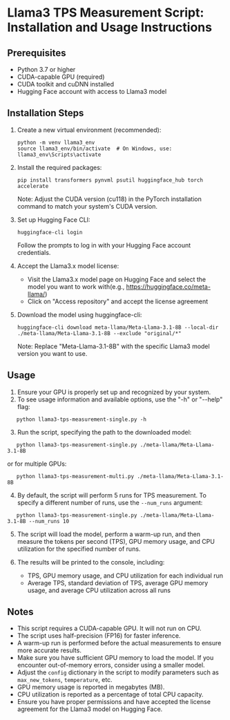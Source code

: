 # Llama3 TPS Measurement Script: Installation and Usage Instructions

## Prerequisites

- Python 3.7 or higher
- CUDA-capable GPU (required)
- CUDA toolkit and cuDNN installed
- Hugging Face account with access to Llama3 model

## Installation Steps

1. Create a new virtual environment (recommended):

   ```
   python -m venv llama3_env
   source llama3_env/bin/activate  # On Windows, use: llama3_env\Scripts\activate
   ```
   
2. Install the required packages:

   ```
   pip install transformers pynvml psutil huggingface_hub torch accelerate
   ```

   Note: Adjust the CUDA version (cu118) in the PyTorch installation command to match your system's CUDA version.
3. Set up Hugging Face CLI:

   ```
   huggingface-cli login
   ```

   Follow the prompts to log in with your Hugging Face account credentials.
   
5. Accept the Llama3.x model license:

   - Visit the Llama3.x model page on Hugging Face and select the model you want to work with(e.g., https://huggingface.co/meta-llama/)
   - Click on "Access repository" and accept the license agreement

   
6. Download the model using huggingface-cli:

   ```
   huggingface-cli download meta-llama/Meta-Llama-3.1-8B --local-dir ./meta-llama/Meta-Llama-3.1-8B --exclude "original/*"
   ```

   Note: Replace "Meta-Llama-3.1-8B" with the specific Llama3 model version you want to use.

## Usage

1. Ensure your GPU is properly set up and recognized by your system.
2. To see usage information and available options, use the "-h" or "--help" flag:

```
   python llama3-tps-measurement-single.py -h
```

3. Run the script, specifying the path to the downloaded model:

```
   python llama3-tps-measurement-single.py ./meta-llama/Meta-Llama-3.1-8B
```

   or for multiple GPUs:

```
   python llama3-tps-measurement-multi.py ./meta-llama/Meta-Llama-3.1-8B
```

4. By default, the script will perform 5 runs for TPS measurement. To specify a different number of runs, use the `--num_runs` argument:

```
   python llama3-tps-measurement-single.py ./meta-llama/Meta-Llama-3.1-8B --num_runs 10
```

5. The script will load the model, perform a warm-up run, and then measure the tokens per second (TPS), GPU memory usage, and CPU utilization for the specified number of runs.
6. The results will be printed to the console, including:

   - TPS, GPU memory usage, and CPU utilization for each individual run
   - Average TPS, standard deviation of TPS, average GPU memory usage, and average CPU utilization across all runs

## Notes

- This script requires a CUDA-capable GPU. It will not run on CPU.
- The script uses half-precision (FP16) for faster inference.
- A warm-up run is performed before the actual measurements to ensure more accurate results.
- Make sure you have sufficient GPU memory to load the model. If you encounter out-of-memory errors, consider using a smaller model.
- Adjust the `config` dictionary in the script to modify parameters such as `max_new_tokens`, `temperature`, etc.
- GPU memory usage is reported in megabytes (MB).
- CPU utilization is reported as a percentage of total CPU capacity.
- Ensure you have proper permissions and have accepted the license agreement for the Llama3 model on Hugging Face.
